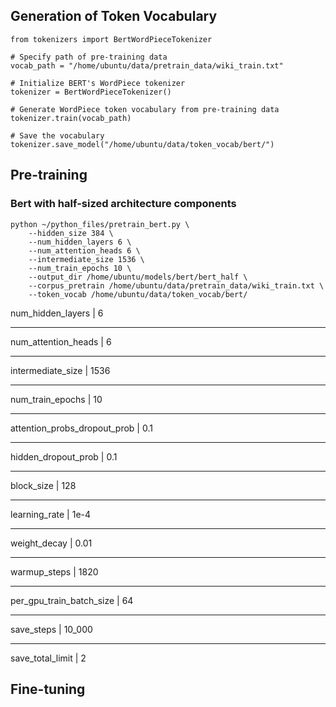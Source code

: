 ## Generation of Token Vocabulary

```
from tokenizers import BertWordPieceTokenizer

# Specify path of pre-training data
vocab_path = "/home/ubuntu/data/pretrain_data/wiki_train.txt"

# Initialize BERT's WordPiece tokenizer 
tokenizer = BertWordPieceTokenizer()

# Generate WordPiece token vocabulary from pre-training data
tokenizer.train(vocab_path)

# Save the vocabulary
tokenizer.save_model("/home/ubuntu/data/token_vocab/bert/")
```

## Pre-training

### Bert with half-sized architecture components
```
python ~/python_files/pretrain_bert.py \
    --hidden_size 384 \
    --num_hidden_layers 6 \
    --num_attention_heads 6 \
    --intermediate_size 1536 \
    --num_train_epochs 10 \
    --output_dir /home/ubuntu/models/bert/bert_half \
    --corpus_pretrain /home/ubuntu/data/pretrain_data/wiki_train.txt \
    --token_vocab /home/ubuntu/data/token_vocab/bert/
```


num_hidden_layers             | 6
------------------------------ -----------------
num_attention_heads           | 6
------------------------------ -----------------
intermediate_size             | 1536
------------------------------ -----------------
num_train_epochs              | 10
------------------------------ -----------------
attention_probs_dropout_prob  | 0.1
------------------------------ -----------------
hidden_dropout_prob           | 0.1
------------------------------ -----------------
block_size                    | 128
------------------------------ -----------------
learning_rate                 | 1e-4
------------------------------ -----------------
weight_decay                  | 0.01
------------------------------ -----------------
warmup_steps                  | 1820
------------------------------ -----------------
per_gpu_train_batch_size      | 64
------------------------------ -----------------
save_steps                    | 10_000
------------------------------ -----------------
save_total_limit              | 2
 

## Fine-tuning
